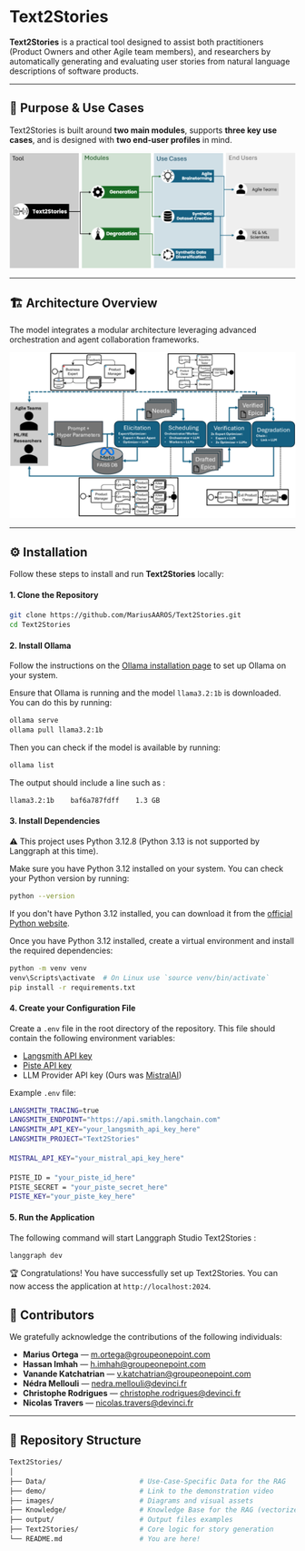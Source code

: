 # Text2Stories

**Text2Stories** is a practical tool designed to assist both practitioners (Product Owners and other Agile team members), and researchers by automatically generating and evaluating user stories from natural language descriptions of software products.

---

## 🎯 Purpose & Use Cases

Text2Stories is built around **two main modules**, supports **three key use cases**, and is designed with **two end-user profiles** in mind.

![Model Purpose](images/purpose.png)

---

## 🏗️ Architecture Overview

The model integrates a modular architecture leveraging advanced orchestration and agent collaboration frameworks.

![Model Architecture](images/FullText2Stories.png)

---

## ⚙️ Installation

Follow these steps to install and run **Text2Stories** locally:

#### 1. Clone the Repository

```bash
git clone https://github.com/MariusAAROS/Text2Stories.git
cd Text2Stories
```

#### 2. Install Ollama
Follow the instructions on the [Ollama installation page](https://ollama.com/download) to set up Ollama on your system.

Ensure that Ollama is running and the model `llama3.2:1b` is downloaded. You can do this by running:

```bash
ollama serve
ollama pull llama3.2:1b
```
Then you can check if the model is available by running:

```bash
ollama list
```
The output should include a line such as : 
```bash
llama3.2:1b    baf6a787fdff    1.3 GB 
```
#### 3. Install Dependencies
:warning: This project uses Python 3.12.8 (Python 3.13 is not supported by Langgraph at this time).

Make sure you have Python 3.12 installed on your system. You can check your Python version by running:

```bash
python --version
```

If you don't have Python 3.12 installed, you can download it from the [official Python website](https://www.python.org/downloads/).

Once you have Python 3.12 installed, create a virtual environment and install the required dependencies:
```bash
python -m venv venv
venv\Scripts\activate  # On Linux use `source venv/bin/activate`
pip install -r requirements.txt
```

#### 4. Create your Configuration File
Create a `.env` file in the root directory of the repository. This file should contain the following environment variables:

- [Langsmith API key](https://www.langchain.com/langsmith)
- [Piste API key](https://piste.gouv.fr/)
- LLM Provider API key (Ours was [MistralAI](https://docs.mistral.ai/api/))

Example `.env` file:

```bash
LANGSMITH_TRACING=true
LANGSMITH_ENDPOINT="https://api.smith.langchain.com"
LANGSMITH_API_KEY="your_langsmith_api_key_here"
LANGSMITH_PROJECT="Text2Stories"

MISTRAL_API_KEY="your_mistral_api_key_here"

PISTE_ID = "your_piste_id_here"
PISTE_SECRET = "your_piste_secret_here"
PISTE_KEY="your_piste_key_here"
```

#### 5. Run the Application
The following command will start Langgraph Studio Text2Stories : 
```bash
langgraph dev
```

:trophy: Congratulations! You have successfully set up Text2Stories. You can now access the application at `http://localhost:2024`.

## 👥 Contributors

We gratefully acknowledge the contributions of the following individuals:

- **Marius Ortega** — [m.ortega@groupeonepoint.com](mailto:m.ortega@groupeonepoint.com)
- **Hassan Imhah** — [h.imhah@groupeonepoint.com](mailto:h.imhah@groupeonepoint.com)
- **Vanande Katchatrian** — [v.katchatrian@groupeonepoint.com](mailto:v.katchatrian@groupeonepoint.com)
- **Nédra Mellouli** — [nedra.mellouli@devinci.fr](mailto:nedra.mellouli@devinci.fr)
- **Christophe Rodrigues** — [christophe.rodrigues@devinci.fr](mailto:christophe.rodrigues@devinci.fr)
- **Nicolas Travers** — [nicolas.travers@devinci.fr](mailto:nicolas.travers@devinci.fr)

---

## 📂 Repository Structure

```bash
Text2Stories/
│
├── Data/                       # Use-Case-Specific Data for the RAG
├── demo/                       # Link to the demonstration video
├── images/                     # Diagrams and visual assets
├── Knowledge/                  # Knowledge Base for the RAG (vectorized data)
├── output/                     # Output files examples
├── Text2Stories/               # Core logic for story generation
└── README.md                   # You are here!
```